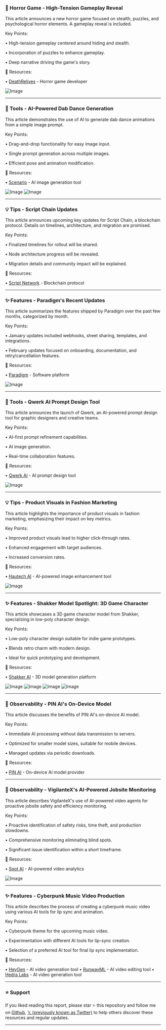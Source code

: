 ### 🤖 Horror Game - High-Tension Gameplay Reveal

This article announces a new horror game focused on stealth, puzzles, and psychological horror elements.  A gameplay reveal is included.

Key Points:

• High-tension gameplay centered around hiding and stealth.

• Incorporation of puzzles to enhance gameplay.


• Deep narrative driving the game's story.


🔗 Resources:

• [DeathRelives](https://x.com/DeathRelives) - Horror game developer

![Image](https://pbs.twimg.com/amplify_video_thumb/1920925332468580352/img/0M2lUlvB7t7bv-Eh.jpg)


---

### 🚀 Tools - AI-Powered Dab Dance Generation

This article demonstrates the use of AI to generate dab dance animations from a simple image prompt.

Key Points:

• Drag-and-drop functionality for easy image input.

• Single prompt generation across multiple images.

• Efficient pose and animation modification.



🔗 Resources:

• [Scenario](https://x.com/Scenario_gg) - AI image generation tool

![Image](https://pbs.twimg.com/media/GqhcRjMXMAUqOgF?format=jpg&name=small)
![Image](https://pbs.twimg.com/media/GqdQ82DXQAAf-aI?format=jpg&name=240x240)


---

### 💡 Tips - Script Chain Updates

This article announces upcoming key updates for Script Chain, a blockchain protocol.  Details on timelines, architecture, and migration are promised.

Key Points:

• Finalized timelines for rollout will be shared.

• Node architecture progress will be revealed.

• Migration details and community impact will be explained.


🔗 Resources:

• [Script Network](https://x.com/script_network) - Blockchain protocol


---

### ✨ Features - Paradigm's Recent Updates

This article summarizes the features shipped by Paradigm over the past few months, categorized by month.


Key Points:

• January updates included webhooks, sheet sharing, templates, and integrations.

• February updates focused on onboarding, documentation, and retry/cancellation features.


🔗 Resources:

• [Paradigm](https://x.com/paradigmai) - Software platform


![Image](https://pbs.twimg.com/media/Gqh52DnWoAAzBvo?format=jpg&name=small)


---

### 🚀 Tools - Qwerk AI Prompt Design Tool

This article announces the launch of Qwerk, an AI-powered prompt design tool for graphic designers and creative teams.


Key Points:

• AI-first prompt refinement capabilities.

• AI image generation.

• Real-time collaboration features.


🔗 Resources:

• [Qwerk AI](https://x.com/qwerk_ai) - AI prompt design tool

![Image](https://pbs.twimg.com/media/Gqg6C1iWcAAq41O?format=jpg&name=small)


---

### 💡 Tips - Product Visuals in Fashion Marketing

This article highlights the importance of product visuals in fashion marketing, emphasizing their impact on key metrics.


Key Points:

• Improved product visuals lead to higher click-through rates.

• Enhanced engagement with target audiences.

• Increased conversion rates.


🔗 Resources:

• [Hautech AI](https://x.com/Hautech_AI) - AI-powered image enhancement tool

![Image](https://pbs.twimg.com/media/GqfnY56bcAEwJAS?format=jpg&name=small)


---

### ✨ Features - Shakker Model Spotlight: 3D Game Character

This article showcases a 3D game character model from Shakker, specializing in low-poly character design.


Key Points:

• Low-poly character design suitable for indie game prototypes.

• Blends retro charm with modern design.

• Ideal for quick prototyping and development.


🔗 Resources:

• [Shakker AI](https://x.com/ShakkerAI_Team) - 3D model generation platform

![Image](https://pbs.twimg.com/media/GqfaWbabcAEo-Qh?format=jpg&name=small)
![Image](https://pbs.twimg.com/media/GqfaWbgbcAAENs2?format=jpg&name=small)
![Image](https://pbs.twimg.com/media/GqfaWbtbcAEjt1P?format=jpg&name=small)
![Image](https://pbs.twimg.com/media/GqfaWbkbcAE-AZs?format=jpg&name=small)


---

### 🤖 Observability - PIN AI's On-Device Model

This article discusses the benefits of PIN AI's on-device AI model.


Key Points:

• Immediate AI processing without data transmission to servers.

• Optimized for smaller model sizes, suitable for mobile devices.

• Managed updates via periodic downloads.


🔗 Resources:

• [PIN AI](https://x.com/pinai_io) - On-device AI model provider


---

### 🤖 Observability - VigilanteX's AI-Powered Jobsite Monitoring

This article describes VigilanteX's use of AI-powered video agents for proactive jobsite safety and efficiency monitoring.


Key Points:

• Proactive identification of safety risks, time theft, and production slowdowns.

• Comprehensive monitoring eliminating blind spots.

• Significant issue identification within a short timeframe.


🔗 Resources:

• [Spot AI](https://x.com/spot_ai) - AI-powered video analytics

![Image](https://pbs.twimg.com/amplify_video_thumb/1920512229297803266/img/Cej7TTbLABdxUEl6.jpg)


---

### ✨ Features - Cyberpunk Music Video Production

This article describes the process of creating a cyberpunk music video using various AI tools for lip sync and animation.


Key Points:

• Cyberpunk theme for the upcoming music video.

• Experimentation with different AI tools for lip-sync creation.

• Selection of a preferred AI tool for final lip sync implementation.

🔗 Resources:

• [HeyGen](https://x.com/HeyGen_Official) - AI video generation tool
• [RunwayML](https://x.com/runwayml) - AI video editing tool
• [Hedra Labs](https://x.com/hedra_labs) - AI video generation tool


---

### ⭐️ Support

If you liked reading this report, please star ⭐️ this repository and follow me on [Github](https://github.com/Drix10), [𝕏 (previously known as Twitter)](https://x.com/DRIX_10_) to help others discover these resources and regular updates.

---